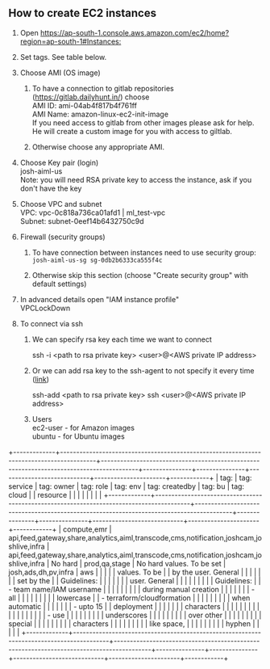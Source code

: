 ## How to create EC2 instances

1.  Open
    <https://ap-south-1.console.aws.amazon.com/ec2/home?region=ap-south-1#Instances:>

2.  Set tags. See table below.

3.  Choose AMI (OS image)

    1.  To have a connection to gitlab repositories
        (<https://gitlab.dailyhunt.in/>) choose\
        AMI ID: ami-04ab4f817b4f761ff\
        AMI Name: amazon-linux-ec2-init-image\
        If you need access to gitlab from other images please ask for
        help. He will create a custom image for you with access to
        giltlab.

    2.  Otherwise choose any appropriate AMI.

4.  Choose Key pair (login)\
    josh-aiml-us\
    Note: you will need RSA private key to access the instance, ask if
    you don\'t have the key

5.  Choose VPC and subnet\
    VPC: vpc-0c818a736ca01afd1 \| ml_test-vpc\
    Subnet: subnet-0eef14b6432750c9d

6.  Firewall (security groups)

    1.  To have connection between instances need to use security group:
        `josh-aiml-us-sg sg-0db2b6333ca555f4c`

    2.  Otherwise skip this section (choose "Create security group" with
        default settings)

7.  In advanced details open "IAM instance profile"\
    VPCLockDown

8.  To connect via ssh

    1.  We can specify rsa key each time we want to connect

        ssh -i \<path to rsa private key\> \<user\>@\<AWS private IP
        address\>

    2.  Or we can add rsa key to the ssh-agent to not specify it every
        time
        ([link](https://blog.zmole.ro/how-to-use-your-ssh-key-to-connect-remotely-from-mc-midnight-commander/))

        ssh-add \<path to rsa private key\> ssh \<user\>@\<AWS private
        IP address\>

    3.  Users\
        ec2-user - for Amazon images\
        ubuntu - for Ubuntu images

+-------------+-----------------------------------------------------------------------------------------+-----------------------------------------------------------------------------------------+---------------+---------------+----------------------------+----------------------+------------+
| tag:        | tag: service                                                                            | tag: owner                                                                              | tag: role     | tag: env      | tag: createdby             | tag: bu              | tag: cloud |
| resource    |                                                                                         |                                                                                         |               |               |                            |                      |            |
+-------------+-----------------------------------------------------------------------------------------+-----------------------------------------------------------------------------------------+---------------+---------------+----------------------------+----------------------+------------+
| compute,emr | api,feed,gateway,share,analytics,aiml,transcode,cms,notification,joshcam,joshlive,infra | api,feed,gateway,share,analytics,aiml,transcode,cms,notification,joshcam,joshlive,infra | No hard       | prod,qa,stage | No hard values. To be set  | josh,ads,dh,pv,infra | aws        |
|             |                                                                                         |                                                                                         | values. To be |               | by the user. General       |                      |            |
|             |                                                                                         |                                                                                         | set by the    |               | Guidelines:                |                      |            |
|             |                                                                                         |                                                                                         | user. General |               |                            |                      |            |
|             |                                                                                         |                                                                                         | Guidelines:   |               | - team name/IAM username   |                      |            |
|             |                                                                                         |                                                                                         |               |               |   during manual creation   |                      |            |
|             |                                                                                         |                                                                                         | - all         |               |                            |                      |            |
|             |                                                                                         |                                                                                         |   lowercase   |               | - terraform/cloudformation |                      |            |
|             |                                                                                         |                                                                                         |               |               |   when automatic           |                      |            |
|             |                                                                                         |                                                                                         | - upto 15     |               |   deployment               |                      |            |
|             |                                                                                         |                                                                                         |   characters  |               |                            |                      |            |
|             |                                                                                         |                                                                                         |               |               |                            |                      |            |
|             |                                                                                         |                                                                                         | - use         |               |                            |                      |            |
|             |                                                                                         |                                                                                         |   underscores |               |                            |                      |            |
|             |                                                                                         |                                                                                         |   over other  |               |                            |                      |            |
|             |                                                                                         |                                                                                         |   special     |               |                            |                      |            |
|             |                                                                                         |                                                                                         |   characters  |               |                            |                      |            |
|             |                                                                                         |                                                                                         |   like space, |               |                            |                      |            |
|             |                                                                                         |                                                                                         |   hyphen      |               |                            |                      |            |
+-------------+-----------------------------------------------------------------------------------------+-----------------------------------------------------------------------------------------+---------------+---------------+----------------------------+----------------------+------------+
